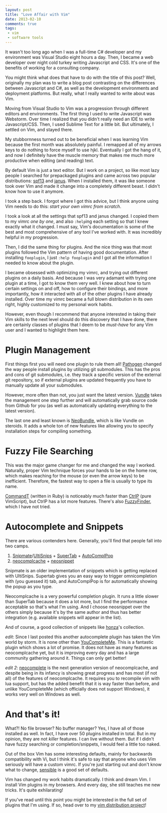 ```yaml
---
layout: post
title: "Love Affair with Vim"
date: 2013-02-10
comments: true
tags:
 - vim
 - software tools
---
```

It wasn't too long ago when I was a full-time C# developer and my environment was Visual Studio eight hours a day.  Then, I became a web developer over night cold turkey writing Javascript and CSS.  It's one of the benefits of working for a consulting company.

You might think what does that have to do with the title of this post?  Well, originally my plan was to write a blog post contrasting on the differences between Javascript and C#, as well as the development environments and deployment platforms.  But really, what I really wanted to write about was Vim.

Moving from Visual Studio to Vim was a progression through different editors and environments.  The first thing I used to write Javascript was Webstorm.  Over time I realized that you didn't really need an IDE to write Javascript/CSS.  Then, I used Sublime Text for a little bit.  But ultimately, I settled on Vim, and stayed there.

My stubbornness turned out to be beneficial when I was learning Vim because the first month was absolutely painful.  I remapped all of my arrows keys to do nothing to force myself to use hjkl.  Eventually I got the hang of it, and now I definitely have the muscle memory that makes me much more productive when editing (and reading) text.

<!--more-->

By default Vim is just a text editor.  But I work on a project, so like most lazy people I searched for prepackaged plugins and came across two popular distributions: [spf13](https://github.com/spf13/spf13-vim) and [janus](https://github.com/carlhuda/janus).  When I installed them, it was like someone took over Vim and made it change into a completely different beast.  I didn't know how to use it anymore.

I took a step back.  I forgot where I got this advice, but I think anyone using Vim needs to do this: *start your own vimrc from scratch*.

I took a look at all the settings that spf13 and janus changed.  I copied them to my vimrc *one by one*, and also `:help`ing each setting so that I knew exactly what it changed.  I must say, Vim's documentation is some of the best and most comprehensive of any tool I've worked with.  It was incredibly helpful in my progression.

Then, I did the same thing for plugins.  And the nice thing was that most plugins followed the Vim pattern of having good documentation.  After installing `fooplugin`, I just `:help fooplugin` and I got all the information I needed to know about the plugin.

I became obsessed with optimizing my vimrc, and trying out different plugins on a daily basis.  And because I was very adamant with trying one plugin at a time, I got to know them very well.  I knew about how to turn certain settings on and off, how to configure their bindings, and more importantly, how it interacted with all of the other plugins I have already installed.  Over time my vimrc became a full blown distribution in its own right, highly customized to my personal work habits.

However, even though I recommend that anyone interested in taking their Vim skills to the next level should do this discovery that I have done, there are certainly classes of plugins that I deem to be *must-have* for any Vim user and I wanted to highlight them here.

# Plugin Management

First things first you will need one plugin to rule them all!  [Pathogen](https://github.com/tpope/vim-pathogen) changed the way people install plugins by utilizing git submodules.  This has the pros and cons of git submodules, i.e. they track a specific version of the external git repository, so if external plugins are updated frequently you have to manually update all your submodules.

However, more often than not, you just want the latest version.  [Vundle](https://github.com/gmarik/vundle) takes the management one step further and will automatically grab source code from Github for you (as well as automatically updating everything to the latest version).

The last one and least known is [NeoBundle](https://github.com/Shougo/neobundle.vim), which is like Vundle on steroids.  It adds a whole ton of new features like allowing you to specify installation steps for compiling something.

# Fuzzy File Searching

This was the major game changer for me and changed the way I worked.  Naturally, proper Vim technique forces your hands to be on the home row, which makes reaching for the mouse (or even the arrow keys) to be inefficient.  Therefore, the fastest way to open a file is usually to type its name.

[CommandT](https://github.com/wincent/Command-T) (written in Ruby) is noticeably much faster than [CtrlP](https://github.com/kien/ctrlp.vim) (pure VimScript), but CtrlP has a lot more features.  There's also [FuzzyFinder](http://www.vim.org/scripts/script.php?script_id=1984), which I have not tried.

# Autocomplete and Snippets

There are various contenders here.  Generally, you'll find that people fall into two camps.

1. [Snipmate](https://github.com/garbas/vim-snipmate)/[UltiSnips](https://github.com/SirVer/ultisnips) + [SuperTab](https://github.com/ervandew/supertab) + [AutoComplPop](http://www.vim.org/scripts/script.php?script_id=1879)
2. [neocomplcache](https://github.com/Shougo/neocomplcache) + [neosnippet](https://github.com/Shougo/neosnippet)

Snipmate is an older implementation of snippets which is getting replaced with UltiSnips.  Supertab gives you an easy way to trigger omnicompletion with (you guessed it) tab, and AutoComplPop is for automatically showing the popup as you type.

Neocomplcache is a very powerful completion plugin.  It runs a little slower than SuperTab because it does a lot more, but I find the performance acceptable so that's what I'm using.  And I choose neosnippet over the others simply because it's by the same author and thus has better integration (e.g. available snippets will appear in the list).

And of course, a good collection of snippets like [honza](https://github.com/honza/vim-snippets)'s collection.

*edit*: Since I last posted this another autocomplete plugin has taken the Vim world by storm.  It is none other than [YouCompleteMe](https://github.com/Valloric/YouCompleteMe).  This is a fantastic plugin which shows a lot of promise.  It does not have as many features as neocomplcache yet, but it is improving every day and has a large community gathering around it.  Things can only get better!

*edit 2*: [neocomplete](https://github.com/Shougo/neocomplete.vim) is the next generation version of neocomplcache, and despite being in its infancy is showing great progress and has most (if not all) of the features of neocomplcache.  It requires you to recompile vim with lua support, but has the added benefit that it is way faster than before, and unlike YouCompleteMe (which officially does not support Windows), it works very well on Windows as well.

# And that's it!

What?!  No file browser?  No buffer manager?  Yes, I have all of those installed as well.  In fact, I have over 50 plugins installed in total.  But in my opinion, they are not *killer* features.  I can live without them.  But if I didn't have fuzzy searching or completion/snippets, I would feel a little too naked.

Out of the box Vim has some interesting defaults, mainly for backwards compatibility with Vi, but I think it's safe to say that anyone who uses Vim seriously will have a custom vimrc.  If you're just starting out and don't know what to change, [sensible](https://github.com/tpope/vim-sensible) is a good set of defaults.

Vim has changed my work habits dramatically.  I think and dream Vim.  I install Vim plugins in my browsers.  And every day, she still teaches me new tricks.  It's quite exhilarating!

If you've read until this point you might be interested in the full set of plugins that I'm using.  If so, head over to my [vim distribution project](http://bling.github.com/dotvim/)!

